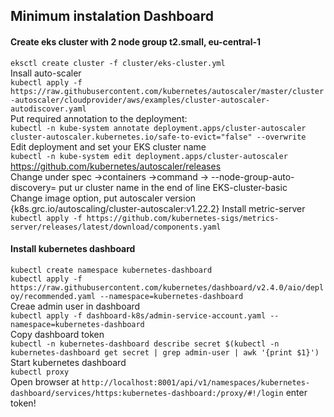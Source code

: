 ## Minimum instalation Dashboard

#### Create eks cluster with 2 node group t2.small, eu-central-1
`eksctl create cluster -f cluster/eks-cluster.yml` \
Insall auto-scaler \
`kubectl apply -f https://raw.githubusercontent.com/kubernetes/autoscaler/master/cluster-autoscaler/cloudprovider/aws/examples/cluster-autoscaler-autodiscover.yaml` \
Put required annotation to the deployment: \
`kubectl -n kube-system annotate deployment.apps/cluster-autoscaler cluster-autoscaler.kubernetes.io/safe-to-evict="false" --overwrite` \
Edit deployment and set your EKS cluster name \
`kubectl -n kube-system edit deployment.apps/cluster-autoscaler` \
https://github.com/kubernetes/autoscaler/releases \
Change under spec ->containers ->command -> --node-group-auto-discovery= put ur cluster name in the end of line EKS-cluster-basic \
Change image option, put autoscaler version {k8s.grc.io/autoscaling/cluster-autoscaler:v1.22.2}
Install metric-server \
`kubectl apply -f https://github.com/kubernetes-sigs/metrics-server/releases/latest/download/components.yaml`

#### Install kubernetes dashboard 
`kubectl create namespace kubernetes-dashboard` \
`kubectl apply -f https://raw.githubusercontent.com/kubernetes/dashboard/v2.4.0/aio/deploy/recommended.yaml --namespace=kubernetes-dashboard` \
Creae admin user in dashboard \
`kubectl apply -f dashboard-k8s/admin-service-account.yaml --namespace=kubernetes-dashboard` \
Copy dashboard token \
`kubectl -n kubernetes-dashboard describe secret $(kubectl -n kubernetes-dashboard get secret | grep admin-user | awk '{print $1}')`
Start kubernetes dashboard \
`kubectl proxy` \
Open browser at `http://localhost:8001/api/v1/namespaces/kubernetes-dashboard/services/https:kubernetes-dashboard:/proxy/#!/login`
enter token!

